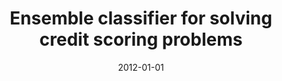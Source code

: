 ---
# Documentation: https://wowchemy.com/docs/managing-content/

title: Ensemble classifier for solving credit scoring problems
subtitle: ''
summary: ''
authors:
- zieba
- Jerzy Świątek
tags: []
categories: []
date: '2012-01-01'
lastmod: 2022-10-07T05:50:20Z
featured: false
draft: false

# Featured image
# To use, add an image named `featured.jpg/png` to your page's folder.
# Focal points: Smart, Center, TopLeft, Top, TopRight, Left, Right, BottomLeft, Bottom, BottomRight.
image:
  caption: ''
  focal_point: ''
  preview_only: false

# Projects (optional).
#   Associate this post with one or more of your projects.
#   Simply enter your project's folder or file name without extension.
#   E.g. `projects = ["internal-project"]` references `content/project/deep-learning/index.md`.
#   Otherwise, set `projects = []`.
projects: []
publishDate: '2022-10-07T05:50:19.292203Z'
publication_types:
- '6'
abstract: ''
publication: '*Technological innovation for value creation*'
doi: 10.1007/978-3-642-28255-3_7
---